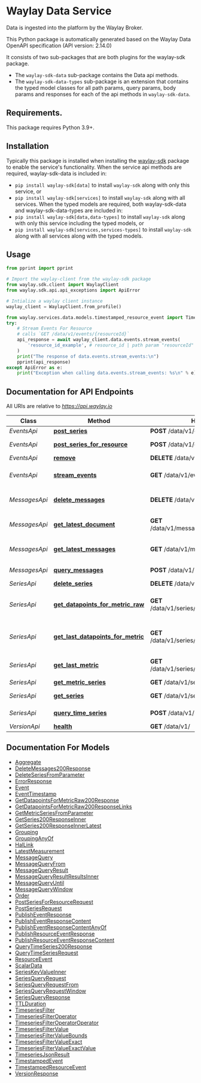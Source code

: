 # Waylay Data Service
Data is ingested into the platform by the Waylay Broker.

This Python package is automatically generated based on the 
Waylay Data OpenAPI specification (API version: 2.14.0)

It consists of two sub-packages that are both plugins for the waylay-sdk package.
- The `waylay-sdk-data` sub-package contains the Data api methods.
- The `waylay-sdk-data-types` sub-package is an extension that contains the typed model classes for all path params, query params, body params and responses for each of the api methods in `waylay-sdk-data`.

## Requirements.
This package requires Python 3.9+.

## Installation
Typically this package is installed when installing the [waylay-sdk](https://github.com/waylayio/waylay-sdk-py) package to enable the service's functionality.
When the service api methods are required, waylay-sdk-data is included in:
- ```pip install waylay-sdk[data]``` to install `waylay-sdk` along with only this service, or
- ```pip install waylay-sdk[services]``` to install `waylay-sdk` along with all services.
When the typed models are required, both waylay-sdk-data and waylay-sdk-data-types are included in:
- ```pip install waylay-sdk[data,data-types]``` to install `waylay-sdk` along with only this service including the typed models, or
- ```pip install waylay-sdk[services,services-types]``` to install `waylay-sdk` along with all services along with the typed models.

## Usage


```python
from pprint import pprint

# Import the waylay-client from the waylay-sdk package
from waylay.sdk.client import WaylayClient
from waylay.sdk.api.api_exceptions import ApiError

# Intialize a waylay client instance
waylay_client = WaylayClient.from_profile()

from waylay.services.data.models.timestamped_resource_event import TimestampedResourceEvent
try:
    # Stream Events For Resource
    # calls `GET /data/v1/events/{resourceId}`
    api_response = await waylay_client.data.events.stream_events(
        'resource_id_example', # resource_id | path param "resourceId"
    )
    print("The response of data.events.stream_events:\n")
    pprint(api_response)
except ApiError as e:
    print("Exception when calling data.events.stream_events: %s\n" % e)
```


## Documentation for API Endpoints

All URIs are relative to *https://api.waylay.io*

Class | Method | HTTP request | Description
------------ | ------------- | ------------- | -------------
*EventsApi* | [**post_series**](docs/EventsApi.md#post_series) | **POST** /data/v1/events | Post Events
*EventsApi* | [**post_series_for_resource**](docs/EventsApi.md#post_series_for_resource) | **POST** /data/v1/events/{resourceId} | Post Events For Resource
*EventsApi* | [**remove**](docs/EventsApi.md#remove) | **DELETE** /data/v1/{resourceId} | Remove Data
*EventsApi* | [**stream_events**](docs/EventsApi.md#stream_events) | **GET** /data/v1/events/{resourceId} | Stream Events For Resource
*MessagesApi* | [**delete_messages**](docs/MessagesApi.md#delete_messages) | **DELETE** /data/v1/messages/{resourceId} | Remove Messages For Resource
*MessagesApi* | [**get_latest_document**](docs/MessagesApi.md#get_latest_document) | **GET** /data/v1/messages/{resourceId}/current | Retrieve Latest Message
*MessagesApi* | [**get_latest_messages**](docs/MessagesApi.md#get_latest_messages) | **GET** /data/v1/messages/{resourceId} | Retrieve Messages For Resource
*MessagesApi* | [**query_messages**](docs/MessagesApi.md#query_messages) | **POST** /data/v1/messages/query | Query Messages
*SeriesApi* | [**delete_series**](docs/SeriesApi.md#delete_series) | **DELETE** /data/v1/series/{resourceId} | Delete Series
*SeriesApi* | [**get_datapoints_for_metric_raw**](docs/SeriesApi.md#get_datapoints_for_metric_raw) | **GET** /data/v1/series/{resourceId}/{metric}/raw | Get Unaggregated Values For A Series
*SeriesApi* | [**get_last_datapoints_for_metric**](docs/SeriesApi.md#get_last_datapoints_for_metric) | **GET** /data/v1/series/{resourceId}/{metric}/last | Get Last Unaggregated Values For A Series
*SeriesApi* | [**get_last_metric**](docs/SeriesApi.md#get_last_metric) | **GET** /data/v1/series/{resourceId}/{metric}/latest | Get Latest Value For A Series
*SeriesApi* | [**get_metric_series**](docs/SeriesApi.md#get_metric_series) | **GET** /data/v1/series/{resourceId}/{metric} | Query Series
*SeriesApi* | [**get_series**](docs/SeriesApi.md#get_series) | **GET** /data/v1/series/{resourceId} | Get Series Overview
*SeriesApi* | [**query_time_series**](docs/SeriesApi.md#query_time_series) | **POST** /data/v1/series/query | Query Series Data
*VersionApi* | [**health**](docs/VersionApi.md#health) | **GET** /data/v1/ | Version


## Documentation For Models

 - [Aggregate](docs/Aggregate.md)
 - [DeleteMessages200Response](docs/DeleteMessages200Response.md)
 - [DeleteSeriesFromParameter](docs/DeleteSeriesFromParameter.md)
 - [ErrorResponse](docs/ErrorResponse.md)
 - [Event](docs/Event.md)
 - [EventTimestamp](docs/EventTimestamp.md)
 - [GetDatapointsForMetricRaw200Response](docs/GetDatapointsForMetricRaw200Response.md)
 - [GetDatapointsForMetricRaw200ResponseLinks](docs/GetDatapointsForMetricRaw200ResponseLinks.md)
 - [GetMetricSeriesFromParameter](docs/GetMetricSeriesFromParameter.md)
 - [GetSeries200ResponseInner](docs/GetSeries200ResponseInner.md)
 - [GetSeries200ResponseInnerLatest](docs/GetSeries200ResponseInnerLatest.md)
 - [Grouping](docs/Grouping.md)
 - [GroupingAnyOf](docs/GroupingAnyOf.md)
 - [HalLink](docs/HalLink.md)
 - [LatestMeasurement](docs/LatestMeasurement.md)
 - [MessageQuery](docs/MessageQuery.md)
 - [MessageQueryFrom](docs/MessageQueryFrom.md)
 - [MessageQueryResult](docs/MessageQueryResult.md)
 - [MessageQueryResultResultsInner](docs/MessageQueryResultResultsInner.md)
 - [MessageQueryUntil](docs/MessageQueryUntil.md)
 - [MessageQueryWindow](docs/MessageQueryWindow.md)
 - [Order](docs/Order.md)
 - [PostSeriesForResourceRequest](docs/PostSeriesForResourceRequest.md)
 - [PostSeriesRequest](docs/PostSeriesRequest.md)
 - [PublishEventResponse](docs/PublishEventResponse.md)
 - [PublishEventResponseContent](docs/PublishEventResponseContent.md)
 - [PublishEventResponseContentAnyOf](docs/PublishEventResponseContentAnyOf.md)
 - [PublishResourceEventResponse](docs/PublishResourceEventResponse.md)
 - [PublishResourceEventResponseContent](docs/PublishResourceEventResponseContent.md)
 - [QueryTimeSeries200Response](docs/QueryTimeSeries200Response.md)
 - [QueryTimeSeriesRequest](docs/QueryTimeSeriesRequest.md)
 - [ResourceEvent](docs/ResourceEvent.md)
 - [ScalarData](docs/ScalarData.md)
 - [SeriesKeyValueInner](docs/SeriesKeyValueInner.md)
 - [SeriesQueryRequest](docs/SeriesQueryRequest.md)
 - [SeriesQueryRequestFrom](docs/SeriesQueryRequestFrom.md)
 - [SeriesQueryRequestWindow](docs/SeriesQueryRequestWindow.md)
 - [SeriesQueryResponse](docs/SeriesQueryResponse.md)
 - [TTLDuration](docs/TTLDuration.md)
 - [TimeseriesFilter](docs/TimeseriesFilter.md)
 - [TimeseriesFilterOperator](docs/TimeseriesFilterOperator.md)
 - [TimeseriesFilterOperatorOperator](docs/TimeseriesFilterOperatorOperator.md)
 - [TimeseriesFilterValue](docs/TimeseriesFilterValue.md)
 - [TimeseriesFilterValueBounds](docs/TimeseriesFilterValueBounds.md)
 - [TimeseriesFilterValueExact](docs/TimeseriesFilterValueExact.md)
 - [TimeseriesFilterValueExactValue](docs/TimeseriesFilterValueExactValue.md)
 - [TimeseriesJsonResult](docs/TimeseriesJsonResult.md)
 - [TimestampedEvent](docs/TimestampedEvent.md)
 - [TimestampedResourceEvent](docs/TimestampedResourceEvent.md)
 - [VersionResponse](docs/VersionResponse.md)


